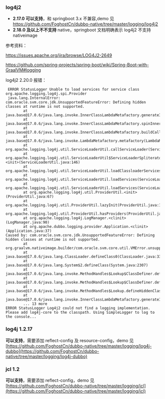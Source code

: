 ### log4j2
- **2.17.0 可以支持**，和 springboot 3.x 不兼容,demo 见 https://github.com/FoghostCn/dubbo-native/tree/master/logging/log4j2
- **2.18.0 及以上不不支持** native，springboot 文档明确表示 log4j2 不支持 nativeimage

参考资料：

https://issues.apache.org/jira/browse/LOG4J2-2649

https://github.com/spring-projects/spring-boot/wiki/Spring-Boot-with-GraalVM#logging

log4j2 2.20.0 报错：
```
 ERROR StatusLogger Unable to load services for service class org.apache.logging.log4j.spi.Provider
 java.lang.InternalError: com.oracle.svm.core.jdk.UnsupportedFeatureError: Defining hidden classes at runtime is not supported.
        at java.base@17.0.6/java.lang.invoke.InnerClassLambdaMetafactory.generateInnerClass(InnerClassLambdaMetafactory.java:413)
        at java.base@17.0.6/java.lang.invoke.InnerClassLambdaMetafactory.spinInnerClass(InnerClassLambdaMetafactory.java:315)
        at java.base@17.0.6/java.lang.invoke.InnerClassLambdaMetafactory.buildCallSite(InnerClassLambdaMetafactory.java:228)
        at java.base@17.0.6/java.lang.invoke.LambdaMetafactory.metafactory(LambdaMetafactory.java:341)
        at org.apache.logging.log4j.util.ServiceLoaderUtil.callServiceLoader(ServiceLoaderUtil.java:110)
        at org.apache.logging.log4j.util.ServiceLoaderUtil$ServiceLoaderSpliterator.<init>(ServiceLoaderUtil.java:146)
        at org.apache.logging.log4j.util.ServiceLoaderUtil.loadClassloaderServices(ServiceLoaderUtil.java:101)
        at org.apache.logging.log4j.util.ServiceLoaderUtil.loadServices(ServiceLoaderUtil.java:83)
        at org.apache.logging.log4j.util.ServiceLoaderUtil.loadServices(ServiceLoaderUtil.java:77)
        at org.apache.logging.log4j.util.ProviderUtil.<init>(ProviderUtil.java:67)
        at org.apache.logging.log4j.util.ProviderUtil.lazyInit(ProviderUtil.java:145)
        at org.apache.logging.log4j.util.ProviderUtil.hasProviders(ProviderUtil.java:129)
        at org.apache.logging.log4j.LogManager.<clinit>(LogManager.java:90)
        at org.apache.dubbo.logging.provider.Application.<clinit>(Application.java:37)
Caused by: com.oracle.svm.core.jdk.UnsupportedFeatureError: Defining hidden classes at runtime is not supported.
        at org.graalvm.nativeimage.builder/com.oracle.svm.core.util.VMError.unsupportedFeature(VMError.java:89)
        at java.base@17.0.6/java.lang.ClassLoader.defineClass0(ClassLoader.java:338)
        at java.base@17.0.6/java.lang.System$2.defineClass(System.java:2307)
        at java.base@17.0.6/java.lang.invoke.MethodHandles$Lookup$ClassDefiner.defineClass(MethodHandles.java:2439)
        at java.base@17.0.6/java.lang.invoke.MethodHandles$Lookup$ClassDefiner.defineClassAsLookup(MethodHandles.java:2420)
        at java.base@17.0.6/java.lang.invoke.MethodHandles$Lookup.defineHiddenClass(MethodHandles.java:2127)
        at java.base@17.0.6/java.lang.invoke.InnerClassLambdaMetafactory.generateInnerClass(InnerClassLambdaMetafactory.java:407)
        ... 13 more
ERROR StatusLogger Log4j2 could not find a logging implementation. Please add log4j-core to the classpath. Using SimpleLogger to log to the console...
```
### log4j 1.2.17
**可以支持**，需要添加 reflect-config 及 resource-config，demo 见 [https://github.com/FoghostCn/dubbo-native/tree/master/logging/log4j-dubbo](https://github.com/FoghostCn/dubbo-native/tree/master/logging/log4j-dubbo)
### jcl 1.2
**可以支持**，需要添加 reflect-config，demo 见 [https://github.com/FoghostCn/dubbo-native/tree/master/logging/jcl](https://github.com/FoghostCn/dubbo-native/tree/master/logging/jcl)
